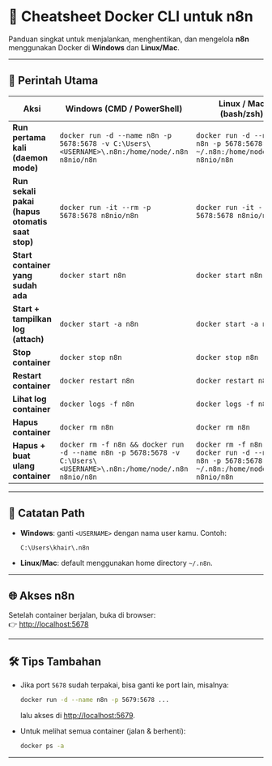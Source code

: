 # 🚀 Cheatsheet Docker CLI untuk n8n

Panduan singkat untuk menjalankan, menghentikan, dan mengelola **n8n** menggunakan Docker di **Windows** dan **Linux/Mac**.

---

## 📌 Perintah Utama

| Aksi                                | Windows (CMD / PowerShell)                                                                 | Linux / Mac (bash/zsh)                                                                 |
|-------------------------------------|--------------------------------------------------------------------------------------------|----------------------------------------------------------------------------------------|
| **Run pertama kali (daemon mode)**  | `docker run -d --name n8n -p 5678:5678 -v C:\Users\<USERNAME>\.n8n:/home/node/.n8n n8nio/n8n` | `docker run -d --name n8n -p 5678:5678 -v ~/.n8n:/home/node/.n8n n8nio/n8n` |
| **Run sekali pakai (hapus otomatis saat stop)** | `docker run -it --rm -p 5678:5678 n8nio/n8n` | `docker run -it --rm -p 5678:5678 n8nio/n8n` |
| **Start container yang sudah ada**  | `docker start n8n` | `docker start n8n` |
| **Start + tampilkan log (attach)**  | `docker start -a n8n` | `docker start -a n8n` |
| **Stop container**                  | `docker stop n8n` | `docker stop n8n` |
| **Restart container**               | `docker restart n8n` | `docker restart n8n` |
| **Lihat log container**             | `docker logs -f n8n` | `docker logs -f n8n` |
| **Hapus container**                 | `docker rm n8n` | `docker rm n8n` |
| **Hapus + buat ulang container**    | `docker rm -f n8n && docker run -d --name n8n -p 5678:5678 -v C:\Users\<USERNAME>\.n8n:/home/node/.n8n n8nio/n8n` | `docker rm -f n8n && docker run -d --name n8n -p 5678:5678 -v ~/.n8n:/home/node/.n8n n8nio/n8n` |

---

## 📂 Catatan Path

- **Windows**: ganti `<USERNAME>` dengan nama user kamu. Contoh:  
  ```
  C:\Users\khair\.n8n
  ```

- **Linux/Mac**: default menggunakan home directory `~/.n8n`.

---

## 🌐 Akses n8n

Setelah container berjalan, buka di browser:  
👉 [http://localhost:5678](http://localhost:5678)

---

## 🛠️ Tips Tambahan

- Jika port `5678` sudah terpakai, bisa ganti ke port lain, misalnya:
  ```bash
  docker run -d --name n8n -p 5679:5678 ...
  ```
  lalu akses di [http://localhost:5679](http://localhost:5679).

- Untuk melihat semua container (jalan & berhenti):
  ```bash
  docker ps -a
  ```

---

